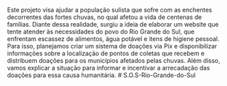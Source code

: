 Este projeto visa ajudar a população sulista que sofre com as enchentes decorrentes das fortes chuvas, no qual afetou a vida de centenas de famílias. Diante dessa realidade, surgiu a ideia de elaborar um website que tente atender às necessidades do povo do Rio Grande do Sul, que enfrentam escassez de alimentos, água potável e itens de higiene pessoal. Para isso, planejamos criar um sistema de doações via Pix e disponibilizar informações sobre a localização de pontos de coletas que recebem e distribuem doações para os municípios afetados pelas chuvas. Além disso, vamos explicar a situação para informar e incentivar a arrecadação das doações para essa causa humanitária. # S.O.S-Rio-Grande-do-Sul
